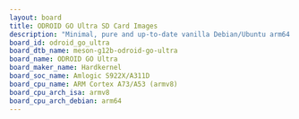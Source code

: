 ```yaml
---
layout: board
title: ODROID GO Ultra SD Card Images
description: "Minimal, pure and up-to-date vanilla Debian/Ubuntu arm64 SD card images for ODROID GO Ultra by Hardkernel, SoC: Amlogic S922X/A311D, CPU ISA: armv8"
board_id: odroid_go_ultra
board_dtb_name: meson-g12b-odroid-go-ultra
board_name: ODROID GO Ultra
board_maker_name: Hardkernel
board_soc_name: Amlogic S922X/A311D
board_cpu_name: ARM Cortex A73/A53 (armv8)
board_cpu_arch_isa: armv8
board_cpu_arch_debian: arm64
---
```

